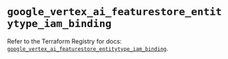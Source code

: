 # `google_vertex_ai_featurestore_entitytype_iam_binding`

Refer to the Terraform Registry for docs: [`google_vertex_ai_featurestore_entitytype_iam_binding`](https://registry.terraform.io/providers/hashicorp/google-beta/5.38.0/docs/resources/google_vertex_ai_featurestore_entitytype_iam_binding).
